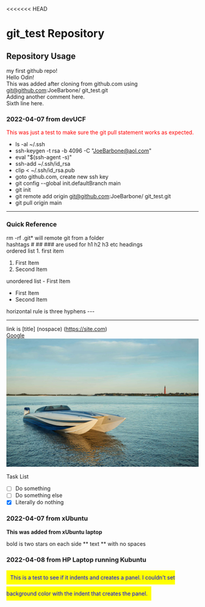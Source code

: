 <<<<<<< HEAD
# git_test Repository
## Repository Usage
my first github repo!  
Hello Odin!  
This was added after cloning from github.com using git@github.com:JoeBarbone/  git_test.git  
Adding another comment here.  
Sixth line here.  

### 2022-04-07 from devUCF
<span style="color: red;">This was just a test to make sure the git pull statement works as expected.</span> 
- ls -al ~/.ssh
- ssh-keygen -t rsa -b 4096 -C "JoeBarbone@aol.com"
- eval "$(ssh-agent -s)"
- ssh-add ~/.ssh/id_rsa
- clip < ~/.ssh/id_rsa.pub
- goto github.com, create new ssh key
- git config --global init.defaultBranch main 
- git init
- git remote add origin git@github.com:JoeBarbone/      git_test.git
- git pull origin main  
---
### Quick Reference
rm -rf .git* will remote git from a folder  
hashtags # ## ### are used for h1 h2 h3 etc headings  
ordered list 1. first item
1. First Item
2. Second Item  
  
unordered list - First Item
- First Item
- Second Item
  
horizontal rule is three hyphens ---
  
--- 
link is [title] (nospace) (https://site.com)  
[Google](http://google.com)  
![Mystic Powerboats](mystic.jpg)  
  
Task List  
- [ ] Do something
- [ ] Do something else
- [X] Literally do nothing

### 2022-04-07 from xUbuntu

**This was added from xUbuntu laptop**

bold is two stars on each side ** text ** with no spaces

### 2022-04-08 from HP Laptop running Kubuntu
<span style="background-color: yellow; color: blue; padding: 10px; line-height: 3;">
This is a test to see if it indents and creates a panel. I couldn't set background color with the indent that creates the panel. 
</span>

